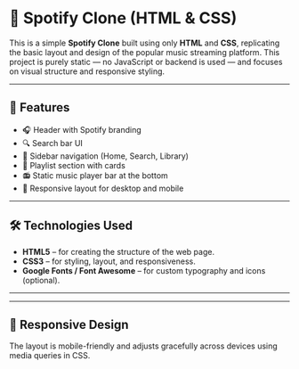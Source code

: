 # 🎵 Spotify Clone (HTML & CSS)

This is a simple **Spotify Clone** built using only **HTML** and **CSS**, replicating the basic layout and design of the popular music streaming platform. This project is purely static — no JavaScript or backend is used — and focuses on visual structure and responsive styling.

---

## 🚀 Features

- 🎧 Header with Spotify branding
- 🔍 Search bar UI
- 📁 Sidebar navigation (Home, Search, Library)
- 🎵 Playlist section with cards
- 📻 Static music player bar at the bottom
- 📱 Responsive layout for desktop and mobile

---

## 🛠️ Technologies Used

- **HTML5** – for creating the structure of the web page.
- **CSS3** – for styling, layout, and responsiveness.
- **Google Fonts / Font Awesome** – for custom typography and icons (optional).

---

---

## 📱 Responsive Design

The layout is mobile-friendly and adjusts gracefully across devices using media queries in CSS.




